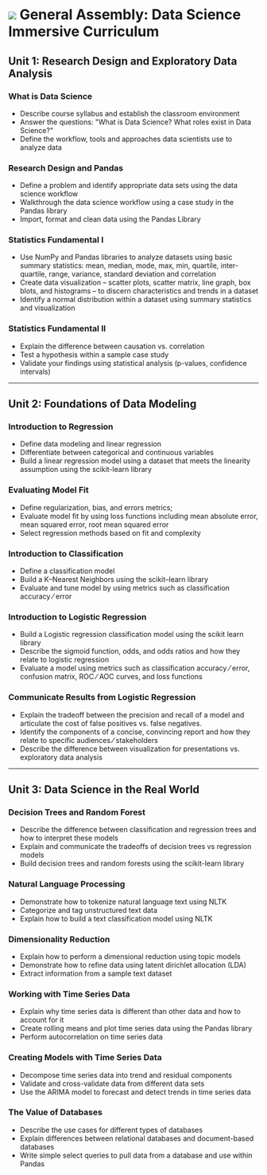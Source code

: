 # ![](https://ga-dash.s3.amazonaws.com/production/assets/logo-9f88ae6c9c3871690e33280fcf557f33.png) General Assembly: Data Science Immersive Curriculum

## Unit 1: Research Design and Exploratory Data Analysis
### What is Data Science
- Describe course syllabus and establish the classroom environment
- Answer the questions: "What is Data Science? What roles exist in Data Science?"
- Define the workflow, tools and approaches data scientists use to analyze data
### Research Design and Pandas
- Define a problem and identify appropriate data sets using the data science workflow
- Walkthrough the data science workflow using a case study in the Pandas library
- Import, format and clean data using the Pandas Library
### Statistics Fundamental I
- Use NumPy and Pandas libraries to analyze datasets using basic summary statistics: mean, median, mode, max, min, quartile, inter-quartile, range, variance, standard deviation and correlation
- Create data visualization – scatter plots, scatter matrix, line graph, box blots, and histograms – to discern characteristics and trends in a dataset
- Identify a normal distribution within a dataset using summary statistics and visualization
### Statistics Fundamental II
- Explain the difference between causation vs. correlation
- Test a hypothesis within a sample case study
- Validate your findings using statistical analysis (p-values, confidence intervals)

---

## Unit 2: Foundations of Data Modeling
### Introduction to Regression
- Define data modeling and linear regression
- Differentiate between categorical and continuous variables
- Build a linear regression model using a dataset that meets the linearity assumption using the scikit-learn library
### Evaluating Model Fit
- Define regularization, bias, and errors metrics;
- Evaluate model fit by using loss functions including mean absolute error, mean squared error, root mean squared error
- Select regression methods based on fit and complexity
### Introduction to Classification
- Define a classification model
- Build a K–Nearest Neighbors using the scikit–learn library
- Evaluate and tune model by using metrics such as classification accuracy ⁄ error
### Introduction to Logistic Regression
- Build a Logistic regression classification model using the scikit learn library
- Describe the sigmoid function, odds, and odds ratios and how they relate to logistic regression
- Evaluate a model using metrics such as classification accuracy ⁄ error, confusion matrix, ROC ⁄ AOC curves, and loss functions
### Communicate Results from Logistic Regression
- Explain the tradeoff between the precision and recall of a model and articulate the cost of false positives vs. false negatives.
- Identify the components of a concise, convincing report and how they relate to specific audiences ⁄ stakeholders
- Describe the difference between visualization for presentations vs. exploratory data analysis

---

## Unit 3: Data Science in the Real World
### Decision Trees and Random Forest
- Describe the difference between classification and regression trees and how to interpret these models
- Explain and communicate the tradeoffs of decision trees vs regression models
- Build decision trees and random forests using the scikit-learn library
### Natural Language Processing
- Demonstrate how to tokenize natural language text using NLTK
- Categorize and tag unstructured text data
- Explain how to build a text classification model using NLTK
### Dimensionality Reduction
- Explain how to perform a dimensional reduction using topic models
- Demonstrate how to refine data using latent dirichlet allocation (LDA)
- Extract information from a sample text dataset
### Working with Time Series Data
- Explain why time series data is different than other data and how to account for it
- Create rolling means and plot time series data using the Pandas library
- Perform autocorrelation on time series data
### Creating Models with Time Series Data
- Decompose time series data into trend and residual components
- Validate and cross-validate data from different data sets
- Use the ARIMA model to forecast and detect trends in time series data
### The Value of Databases
- Describe the use cases for different types of databases
- Explain differences between relational databases and document-based databases
- Write simple select queries to pull data from a database and use within Pandas